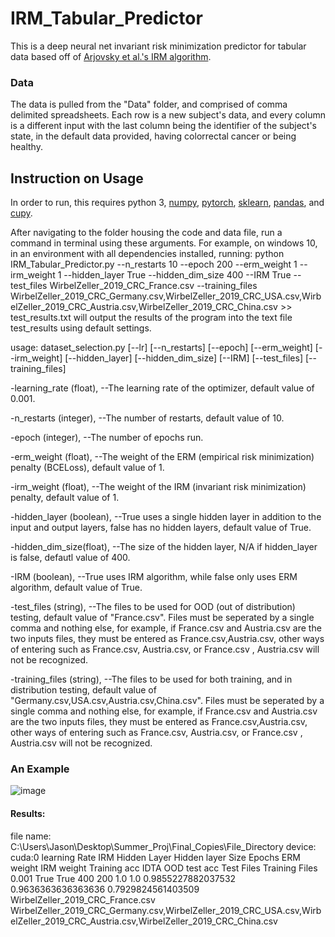 # IRM_Tabular_Predictor
This is a deep neural net invariant risk minimization predictor for tabular data based off of [Arjovsky et al.'s IRM algorithm](https://arxiv.org/abs/1907.02893v1).
### Data
The data is pulled from the "Data" folder, and comprised of comma delimited spreadsheets. Each row is a new subject's data, and every column is a different input with the last column being the identifier of the subject's state, in the default data provided, having colorrectal cancer or being healthy.
## Instruction on Usage
In order to run, this requires python 3, [numpy](https://numpy.org/), [pytorch](https://pytorch.org/), [sklearn](https://scikit-learn.org/stable/), [pandas](https://pandas.pydata.org/), and [cupy](https://cupy.dev/).

After navigating to the folder housing the code and data file, run a command in terminal using these arguments. For example, on windows 10, in an environment with all dependencies installed, running: python IRM_Tabular_Predictor.py --n_restarts 10 --epoch 200 --erm_weight 1 --irm_weight 1 --hidden_layer True --hidden_dim_size 400 --IRM True --test_files WirbelZeller_2019_CRC_France.csv --training_files WirbelZeller_2019_CRC_Germany.csv,WirbelZeller_2019_CRC_USA.csv,WirbelZeller_2019_CRC_Austria.csv,WirbelZeller_2019_CRC_China.csv >> test_results.txt will output the results of the program into the text file test_results using default settings.

usage: dataset_selection.py [--lr] [--n_restarts] [--epoch]
                            [--erm_weight] [--irm_weight] [--hidden_layer] [--hidden_dim_size]
                            [--IRM] [--test_files] [--training_files]
  
  -learning_rate (float), --The learning rate of the optimizer, default value of  0.001.
  
  -n_restarts (integer), --The number of restarts, default value of 10.
  
  -epoch (integer), --The number of epochs run.
  
  -erm_weight (float), --The weight of the ERM (empirical risk minimization) penalty (BCELoss), default value of 1.
  
  -irm_weight (float), --The weight of the IRM (invariant risk minimization) penalty, default value of 1.
  
  -hidden_layer (boolean), --True uses a single hidden layer in addition to the input and output layers, false has no hidden layers, default value of True.
  
  -hidden_dim_size(float), --The size of the hidden layer, N/A if hidden_layer is false, defautl value of 400.
  
  -IRM (boolean), --True uses IRM algorithm, while false only uses ERM algorithm, default value of True.
  
  -test_files (string), --The files to be used for OOD (out of distribution) testing, default value of "France.csv". Files must be seperated by a single comma and nothing else, for example, if France.csv and Austria.csv are the two inputs files, they must be entered as France.csv,Austria.csv, other ways of entering such as France.csv, Austria.csv, or France.csv , Austria.csv will not be recognized.
  
  -training_files (string), --The files to be used for both training, and in distribution testing, default value of "Germany.csv,USA.csv,Austria.csv,China.csv". Files must be seperated by a single comma and nothing else, for example, if France.csv and Austria.csv are the two inputs files, they must be entered as France.csv,Austria.csv, other ways of entering such as France.csv, Austria.csv, or France.csv , Austria.csv will not be recognized.

### An Example

![image](https://user-images.githubusercontent.com/88242834/128445769-33fd65d6-45ce-4e4b-a23f-67a4b7ccdaf5.png)

#### Results:
file name: C:\Users\Jason\Desktop\Summer_Proj\Final_Copies\File_Directory device: cuda:0
learning Rate    IRM     Hidden Layer    Hidden layer Size    Epochs    ERM weight    IRM weight    Training acc          IDTA                  OOD test acc          Test Files                          Training Files                                                                                                                       
0.001            True    True            400                  200       1.0           1.0           0.9855227882037532    0.9636363636363636    0.7929824561403509    WirbelZeller_2019_CRC_France.csv    WirbelZeller_2019_CRC_Germany.csv,WirbelZeller_2019_CRC_USA.csv,WirbelZeller_2019_CRC_Austria.csv,WirbelZeller_2019_CRC_China.csv    

